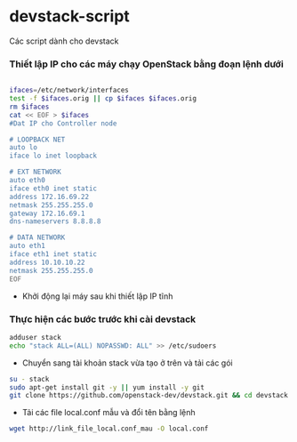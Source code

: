devstack-script
===============

Các script dành cho devstack

### Thiết lập IP cho các máy chạy OpenStack bằng đoạn lệnh dưới 

```sh

ifaces=/etc/network/interfaces
test -f $ifaces.orig || cp $ifaces $ifaces.orig
rm $ifaces
cat << EOF > $ifaces
#Dat IP cho Controller node

# LOOPBACK NET
auto lo
iface lo inet loopback

# EXT NETWORK
auto eth0
iface eth0 inet static
address 172.16.69.22
netmask 255.255.255.0
gateway 172.16.69.1
dns-nameservers 8.8.8.8

# DATA NETWORK
auto eth1
iface eth1 inet static
address 10.10.10.22
netmask 255.255.255.0
EOF
```
- Khởi động lại máy sau khi thiết lập IP tĩnh
### Thực hiện các bước trước khi cài devstack
```sh 
adduser stack
echo "stack ALL=(ALL) NOPASSWD: ALL" >> /etc/sudoers
```
- Chuyển sang tài khoản stack vừa tạo ở trên và tải các gói
```sh
su - stack
sudo apt-get install git -y || yum install -y git
git clone https://github.com/openstack-dev/devstack.git && cd devstack 
```
- Tải các file local.conf mẫu và đổi tên bằng lệnh
```sh
wget http://link_file_local.conf_mau -O local.conf
```
